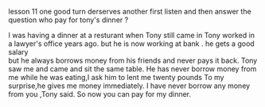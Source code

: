 lesson 11
one good turn derserves another 
first listen and then answer the question 
who pay for tony's dinner ?

I was having  a dinner at a resturant when Tony still came in 
Tony worked in a lawyer's office years ago.
but he is now working at bank .
he gets a good salary  
but he always borrows money from his friends and never pays it back.
Tony saw me and came and sit the same table.
He has never borrow money from me 
while he was eating,I ask him to lent me twenty pounds 
To my surprise,he gives me money immediately.
I have never borrow any money from you ,Tony said.
So now you can pay for my dinner.